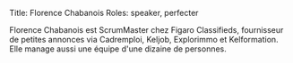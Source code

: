 Title: Florence Chabanois
Roles: speaker, perfecter

Florence Chabanois est ScrumMaster chez Figaro Classifieds, fournisseur de petites annonces via Cadremploi, Keljob, Explorimmo et Kelformation. Elle manage aussi une équipe d'une dizaine de personnes.
